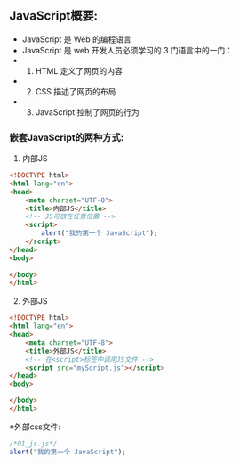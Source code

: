 ## JavaScript概要:
- JavaScript 是 Web 的编程语言
- JavaScript 是 web 开发人员必须学习的 3 门语言中的一门：
- 1. HTML 定义了网页的内容
- 2. CSS 描述了网页的布局
- 3. JavaScript 控制了网页的行为


### 嵌套JavaScript的两种方式:
1. 内部JS
```html
<!DOCTYPE html>
<html lang="en">
<head>
    <meta charset="UTF-8">
    <title>内部JS</title>
    <!-- JS可放在任意位置 -->
    <script>
        alert("我的第一个 JavaScript");
    </script>
</head>
<body>
    
</body>
</html>
```
2. 外部JS
```html
<!DOCTYPE html>
<html lang="en">
<head>
    <meta charset="UTF-8">
    <title>外部JS</title>
    <!-- 在<script>标签中调用JS文件 -->
    <script src="myScript.js"></script>
</head>
<body>

</body>
</html>
```
※外部css文件:
```javascript
/*01_js.js*/
alert("我的第一个 JavaScript");
```



